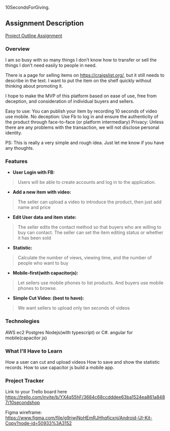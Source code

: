 10SecondsForGiving.
## Assignment Description
[Project Outline Assignment](https://education.launchcode.org/liftoff/modules/assignments/project-outline)

### Overview
I am so busy with so many things I don’t know how to transfer or sell the things I don’t need easily to people in need.

There is a page for selling items on https://craigslist.org/, but it still needs to describe in the text. I want to put the item on the shelf quickly without thinking about promoting it.

I hope to make the MVP of this platform based on ease of use, free from deception, and consideration of individual buyers and sellers.

Easy to use: You can publish your item by recording 10 seconds of video use mobile.
No deception: Use Fb to log in and ensure the authenticity of the product through face-to-face (or platform intermediary)
Privacy: Unless there are any problems with the transaction, we will not disclose personal identity.

PS: This is really a very simple and rough idea. Just let me know if you have any thoughts.

### Features
- **User Login with FB:** 
>Users will be able to create accounts and log in to the application.

- **Add a new item with video:** 
>The seller can upload a video to introduce the product, then just add name and price

- **Edit User data and item state:** 
>The seller edits the contact method so that buyers who are willing to buy can contact.
>The seller can set the item editing status or whether it has been sold

- **Statistic:** 
>Calculate the number of views, viewing time, and the number of people who want to buy

- **Mobile-first(with capacitorjs):** 
>Let sellers use mobile phones to list products.
>And buyers use mobile phones to browse.

- **Simple Cut Video: (best to have):** 
>We want sellers to upload only ten seconds of videos

### Technologies
AWS ec2
Postgres
Nodejs(with typescript) or C#.
angular for mobile(capacitor js)

### What I'll Have to Learn
How a user can cut and upload videos
How to save and show the statistic records.
How to use capacitor js build a mobile app.

### Project Tracker
Link to your Trello board here
https://trello.com/invite/b/YX4q55hF/3684c68ccdddee63ba1524ea861a8487/10secondshop

Figma wireframe:
https://www.figma.com/file/g9riwjNoHEmRJHhqficxnj/Android-UI-Kit-Copy?node-id=50933%3A3152
